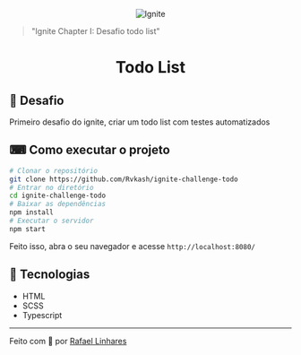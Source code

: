 <p align="center">
    <img alt="Ignite" src="https://imgur.com/rHXPruO.png"
</p>

<blockquote>"Ignite Chapter I: Desafio todo list"</blockquote>


<h1 align="center">Todo List</h1>


## :book: Desafio
Primeiro desafio do ignite, criar um todo list com testes automatizados

## ⌨ Como executar o projeto
```bash
# Clonar o repositório
git clone https://github.com/Rvkash/ignite-challenge-todo
# Entrar no diretório
cd ignite-challenge-todo
# Baixar as dependências
npm install
# Executar o servidor
npm start
```
Feito isso, abra o seu navegador e acesse `http://localhost:8080/`

## :robot: Tecnologias
- HTML
- SCSS
- Typescript


---------------------------------------------------------------------------------------------------------------------------------------------------------------


Feito com :blue_heart: por [Rafael Linhares](https://www.linkedin.com/in/rafael-linhares-js/)

